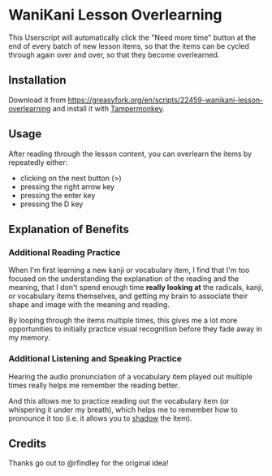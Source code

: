# WaniKani Lesson Overlearning

This Userscript will automatically click the "Need more time" button at the end of every batch of new lesson items, so that the items can be cycled through again over and over, so that they become overlearned.

## Installation

Download it from <https://greasyfork.org/en/scripts/22459-wanikani-lesson-overlearning> and install it with [Tampermonkey](https://tampermonkey.net/).

## Usage

After reading through the lesson content, you can overlearn the items by repeatedly either:

- clicking on the next button (>)
- pressing the right arrow key
- pressing the enter key
- pressing the D key

## Explanation of Benefits

### Additional Reading Practice

When I'm first learning a new kanji or vocabulary item, I find that I'm too focused on the understanding the explanation of the reading and the meaning, that I don't spend enough time **really looking at** the radicals, kanji, or vocabulary items themselves, and getting my brain to associate their shape and image with the meaning and reading.

By looping through the items multiple times, this gives me a lot more opportunities to initially practice visual recognition before they fade away in my memory.

### Additional Listening and Speaking Practice

Hearing the audio pronunciation of a vocabulary item played out multiple times really helps me remember the reading better.

And this allows me to practice reading out the vocabulary item (or whispering it under my breath), which helps me to remember how to pronounce it too (i.e. it allows you to [shadow](http://learnanylanguage.wikia.com/wiki/Shadowing) the item).

## Credits

Thanks go out to @rfindley for the original idea!


